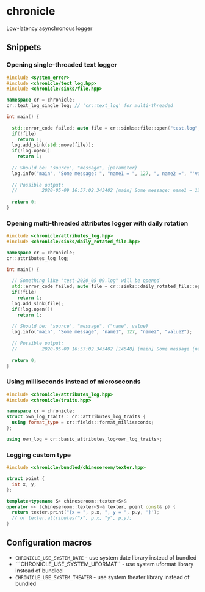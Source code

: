 # chronicle
Low-latency asynchronous logger

## Snippets

### Opening single-threaded text logger

```cpp
#include <system_error>
#include <chronicle/text_log.hpp>
#include <chronicle/sinks/file.hpp>

namespace cr = chronicle;
cr::text_log_single log; // 'cr::text_log' for multi-threaded

int main() {
  
  std::error_code failed; auto file = cr::sinks::file::open("test.log", failed);
  if(!file)
    return 1;
  log.add_sink(std::move(file));
  if(!log.open()
    return 1;
  
  // Should be: "source", "message", {parameter} 
  log.info("main", "Some message: ", "name1 = ", 127, ", name2 =", "'value2'");
  
  // Possible output:
  //         2020-05-09 16:57:02.343402 [main] Some message: name1 = 127, name2 = 'value2'
  
  return 0;
}
```

### Opening multi-threaded attributes logger with daily rotation

```cpp
#include <chronicle/attributes_log.hpp>
#include <chronicle/sinks/daily_rotated_file.hpp>

namespace cr = chronicle;
cr::attributes_log log;

int main() {
  
  // Something like "test-2020_05_09.log" will be opened
  std::error_code failed; auto file = cr::sinks::daily_rotated_file::open("test.log", failed);
  if(!file)
    return 1;
  log.add_sink(file);
  if(!log.open())
    return 1;
  
  // Should be: "source", "message", {"name", value} 
  log.info("main", "Some message", "name1", 127, "name2", "value2");
  
  // Possible output:
  //         2020-05-09 16:57:02.343402 [14648] [main] Some message {name1 = 127, name2 = "value2"}
  
  return 0;
}
```

### Using milliseconds instead of microseconds

```cpp
#include <chronicle/attributes_log.hpp>
#include <chronicle/traits.hpp>

namespace cr = chronicle;
struct own_log_traits : cr::attributes_log_traits {
  using format_type = cr::fields::format_milliseconds;
};

using own_log = cr::basic_attributes_log<own_log_traits>;
```

### Logging custom type

```cpp
#include <chronicle/bundled/chineseroom/texter.hpp>

struct point {
  int x, y;
};

template<typename S> chineseroom::texter<S>&
operator << (chineseroom::texter<S>& texter, point const& p) {
  return texter.print("{x = ", p.x, ", y = ", p.y, '}');
  // or texter.attributes("x", p.x, "y", p.y);
}

```


## Configuration macros

* ```CHRONICLE_USE_SYSTEM_DATE``` - use system date library instead of bundled
* ```CHRONICLE_USE_SYSTEM_UFORMAT`` - use system uformat library instead of bundled
* ```CHRONICLE_USE_SYSTEM_THEATER``` - use system theater library instead of bundled

